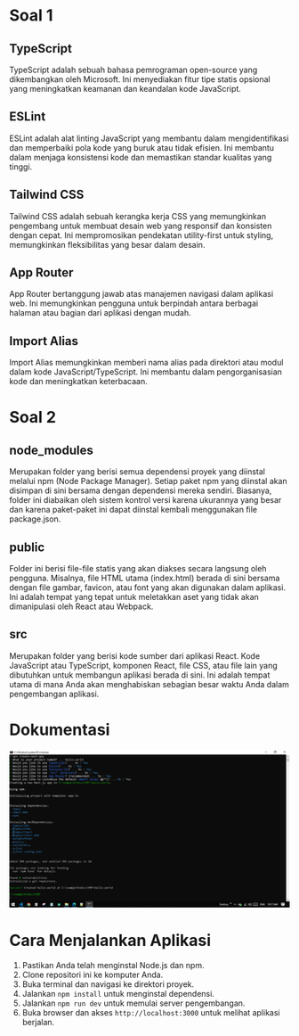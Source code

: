 # Soal 1

## TypeScript

TypeScript adalah sebuah bahasa pemrograman open-source yang dikembangkan oleh Microsoft. Ini menyediakan fitur tipe statis opsional yang meningkatkan keamanan dan keandalan kode JavaScript.

## ESLint

ESLint adalah alat linting JavaScript yang membantu dalam mengidentifikasi dan memperbaiki pola kode yang buruk atau tidak efisien. Ini membantu dalam menjaga konsistensi kode dan memastikan standar kualitas yang tinggi.

## Tailwind CSS

Tailwind CSS adalah sebuah kerangka kerja CSS yang memungkinkan pengembang untuk membuat desain web yang responsif dan konsisten dengan cepat. Ini mempromosikan pendekatan utility-first untuk styling, memungkinkan fleksibilitas yang besar dalam desain.

## App Router

App Router bertanggung jawab atas manajemen navigasi dalam aplikasi web. Ini memungkinkan pengguna untuk berpindah antara berbagai halaman atau bagian dari aplikasi dengan mudah.

## Import Alias

Import Alias memungkinkan memberi nama alias pada direktori atau modul dalam kode JavaScript/TypeScript. Ini membantu dalam pengorganisasian kode dan meningkatkan keterbacaan.

# Soal 2

## node_modules

Merupakan folder yang berisi semua dependensi proyek yang diinstal melalui npm (Node Package Manager). Setiap paket npm yang diinstal akan disimpan di sini bersama dengan dependensi mereka sendiri. Biasanya, folder ini diabaikan oleh sistem kontrol versi karena ukurannya yang besar dan karena paket-paket ini dapat diinstal kembali menggunakan file package.json.

## public

Folder ini berisi file-file statis yang akan diakses secara langsung oleh pengguna. Misalnya, file HTML utama (index.html) berada di sini bersama dengan file gambar, favicon, atau font yang akan digunakan dalam aplikasi. Ini adalah tempat yang tepat untuk meletakkan aset yang tidak akan dimanipulasi oleh React atau Webpack.

## src

Merupakan folder yang berisi kode sumber dari aplikasi React. Kode JavaScript atau TypeScript, komponen React, file CSS, atau file lain yang dibutuhkan untuk membangun aplikasi berada di sini. Ini adalah tempat utama di mana Anda akan menghabiskan sebagian besar waktu Anda dalam pengembangan aplikasi.

# Dokumentasi

![CMD](/public/1%20(1).png)

# Cara Menjalankan Aplikasi

1. Pastikan Anda telah menginstal Node.js dan npm.
2. Clone repositori ini ke komputer Anda.
3. Buka terminal dan navigasi ke direktori proyek.
4. Jalankan `npm install` untuk menginstal dependensi.
5. Jalankan `npm run dev` untuk memulai server pengembangan.
6. Buka browser dan akses `http://localhost:3000` untuk melihat aplikasi berjalan.

